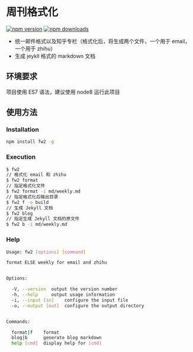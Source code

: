 
# 周刊格式化

[![npm version](https://img.shields.io/npm/v/fw2.svg?style=flat-square)](https://www.npmjs.com/package/fw2)
[![npm downloads](https://img.shields.io/npm/dm/fw2.svg?style=flat-square)](https://www.npmjs.com/package/fw2)

* 统一邮件格式以及知乎专栏（格式化后，将生成两个文件，一个用于 email，一个用于 zhihu）
* 生成 jeykll 格式的 markdown 文档

## 环境要求

项目使用 ES7 语法，建议使用 node8 运行此项目

## 使用方法

### Installation

```sh
npm install fw2 -g
```

### Execution

```sh
$ fw2
// 格式化 email 和 zhihu
$ fw2 format
// 指定格式化文件
$ fw2 format -i md/weekly.md
// 指定格式化后输出目录
$ fw2 f -o build
// 生成 Jekyll 文档
$ fw2 blog
// 指定生成 Jekyll 文档的原文件
$ fw2 b -i md/weekly.md
```

### Help

```sh
Usage: fw2 [options] [command]

format ELSE weekly for email and zhihu


Options:

  -V, --version  output the version number
  -h, --help     output usage information
  -i, --input [in]    configure the input file
  -o, --output [out]  configure the output directory


Commands:

  format|f    format
  blog|b      generate blog markdown
  help [cmd]  display help for [cmd]
```
